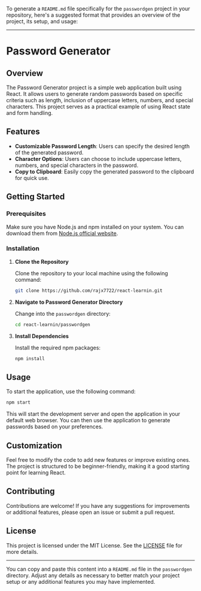 To generate a `README.md` file specifically for the `passwordgen` project in your repository, here's a suggested format that provides an overview of the project, its setup, and usage:

---

# Password Generator

## Overview

The Password Generator project is a simple web application built using React. It allows users to generate random passwords based on specific criteria such as length, inclusion of uppercase letters, numbers, and special characters. This project serves as a practical example of using React state and form handling.

## Features

- **Customizable Password Length**: Users can specify the desired length of the generated password.
- **Character Options**: Users can choose to include uppercase letters, numbers, and special characters in the password.
- **Copy to Clipboard**: Easily copy the generated password to the clipboard for quick use.

## Getting Started

### Prerequisites

Make sure you have Node.js and npm installed on your system. You can download them from [Node.js official website](https://nodejs.org/).

### Installation

1. **Clone the Repository**

   Clone the repository to your local machine using the following command:
   ```bash
   git clone https://github.com/rajx7722/react-learnin.git
   ```

2. **Navigate to Password Generator Directory**

   Change into the `passwordgen` directory:
   ```bash
   cd react-learnin/passwordgen
   ```

3. **Install Dependencies**

   Install the required npm packages:
   ```bash
   npm install
   ```

## Usage

To start the application, use the following command:
```bash
npm start
```

This will start the development server and open the application in your default web browser. You can then use the application to generate passwords based on your preferences.

## Customization

Feel free to modify the code to add new features or improve existing ones. The project is structured to be beginner-friendly, making it a good starting point for learning React.

## Contributing

Contributions are welcome! If you have any suggestions for improvements or additional features, please open an issue or submit a pull request.

## License

This project is licensed under the MIT License. See the [LICENSE](../LICENSE) file for more details.

---

You can copy and paste this content into a `README.md` file in the `passwordgen` directory. Adjust any details as necessary to better match your project setup or any additional features you may have implemented.